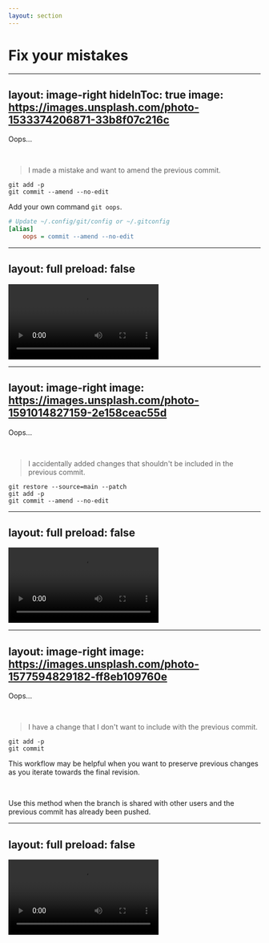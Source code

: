 ```yaml
---
layout: section
---
```


# Fix your mistakes

---
layout: image-right
hideInToc: true
image: https://images.unsplash.com/photo-1533374206871-33b8f07c216c
---

Oops...

<br />

> I made a mistake and want to amend the previous commit.
```shell
git add -p
git commit --amend --no-edit
```

<div class="absolute bottom-20px">

<pajamas-bulb /> Add your own command `git oops`.

```ini
# Update ~/.config/git/config or ~/.gitconfig
[alias]
    oops = commit --amend --no-edit
```

</div>

---
layout: full
preload: false
---

<video autoplay controls loop>
  <source src="/videos/fix-your-mistakes-amend.webm" type="video/webm">
</video>

---
layout: image-right
image: https://images.unsplash.com/photo-1591014827159-2e158ceac55d
---

Oops...

<br />

> I accidentally added changes that shouldn't be included in the previous commit.
```shell
git restore --source=main --patch
git add -p
git commit --amend --no-edit
```

---
layout: full
preload: false
---

<video autoplay controls loop>
  <source src="/videos/fix-your-mistakes-restore.webm" type="video/webm">
</video>

---
layout: image-right
image: https://images.unsplash.com/photo-1577594829182-ff8eb109760e
---

Oops...

<br />

> I have a change that I don't want to include with the previous commit.
```shell
git add -p
git commit
```

<div class="absolute bottom-20px">

<pajamas-bulb /> This workflow may be helpful when you want to preserve previous changes as you iterate towards the final revision.<br />

<br />

<ph-warning-bold /> Use this method when the branch is shared with other users and the previous commit has already been pushed.

</div>

---
layout: full
preload: false
---

<video autoplay controls loop>
  <source src="/videos/fix-your-mistakes-commit.webm" type="video/webm">
</video>
